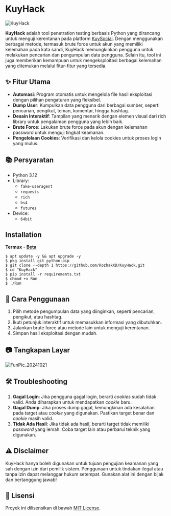 # KuyHack
![KuyHack](https://github.com/user-attachments/assets/86ffbcc3-c2a0-4ddf-a678-858afa0b0237)

**KuyHack** adalah tool penetration testing berbasis Python yang dirancang untuk menguji kerentanan pada platform [KuySocial](https://www.kuysocial.com/). Dengan menggunakan berbagai metode, termasuk brute force untuk akun yang memiliki kelemahan pada kata sandi, KuyHack memungkinkan pengguna untuk melakukan pencarian dan pengumpulan data pengguna. Selain itu, tool ini juga memberikan kemampuan untuk mengeksploitasi berbagai kelemahan yang ditemukan melalui fitur-fitur yang tersedia.

## ✨ Fitur Utama
- **Automasi**: Program otomatis untuk mengelola file hasil eksploitasi dengan pilihan pengaturan yang fleksibel.
- **Dump User**: Kumpulkan data pengguna dari berbagai sumber, seperti pencarian, pengikut, teman, komentar, hingga hashtag.
- **Desain Interaktif**: Tampilan yang menarik dengan elemen visual dari rich library untuk pengalaman pengguna yang lebih baik.
- **Brute Force**: Lakukan brute force pada akun dengan kelemahan password untuk menguji tingkat keamanan.
- **Pengelolaan Cookies**: Verifikasi dan kelola cookies untuk proses login yang mulus.

## 📚 Persyaratan
- Python 3.12
- Library:
    - `fake-useragent`
    - `requests`
    - `rich`
    - `bs4`
    - `futures`
- Device:
    - `64bit`

## Installation
**Termux** - [**Beta**](https://drive.google.com/file/d/1CX_vemkpcVR-NHnXw_Yx7q6b1TU_I22w/view?usp=drivesdk)
```
$ apt update -y && apt upgrade -y
$ pkg install git python-pip
$ git clone --depth 1 https://github.com/RozhakXD/KuyHack.git
$ cd "KuyHack"
$ pip install -r requirements.txt
$ chmod +x Run
$ ./Run
```

## 🚀 Cara Penggunaan
1. Pilih metode pengumpulan data yang diinginkan, seperti pencarian, pengikut, atau hashtag.
2. Ikuti petunjuk interaktif untuk memasukkan informasi yang dibutuhkan.
3. Jalankan brute force atau metode lain untuk menguji kerentanan.
4. Simpan hasil eksploitasi dengan mudah.

## 📷 Tangkapan Layar
![FunPic_20241021](https://github.com/user-attachments/assets/bc0617ab-7acf-447d-a94f-e133f5369e73)

## 🛠️ Troubleshooting
1. **Gagal Login**: Jika pengguna gagal login, berarti *cookies* sudah tidak valid. Anda diharapkan untuk mendapatkan *cookie* baru.
2. **Gagal Dump**: Jika proses dump gagal, kemungkinan ada kesalahan pada target atau *cookie* yang digunakan. Pastikan target benar dan *cookie* masih valid.
3. **Tidak Ada Hasil**: Jika tidak ada hasil, berarti target tidak memiliki *password* yang lemah. Coba target lain atau perbarui teknik yang digunakan.

## ⚠️ Disclaimer
KuyHack hanya boleh digunakan untuk tujuan pengujian keamanan yang sah dengan izin dari pemilik sistem. Penggunaan untuk tindakan ilegal atau tanpa izin dapat melanggar hukum setempat. Gunakan alat ini dengan bijak dan bertanggung jawab!

## 📜 Lisensi
Proyek ini dilisensikan di bawah [MIT License](https://github.com/RozhakXD/KuyHack/blob/main/LICENSE).
